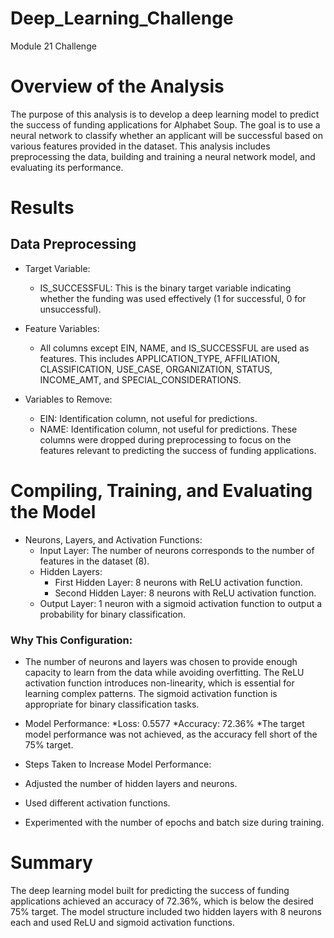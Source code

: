 # Deep_Learning_Challenge
Module 21 Challenge


# Overview of the Analysis
The purpose of this analysis is to develop a deep learning model to predict the success of funding applications for Alphabet Soup. The goal is to use a neural network to classify whether an applicant will be successful based on various features provided in the dataset. This analysis includes preprocessing the data, building and training a neural network model, and evaluating its performance.

# Results
## Data Preprocessing
* Target Variable:
  * IS_SUCCESSFUL: This is the binary target variable indicating whether the funding was used effectively (1 for successful, 0 for unsuccessful).
      
* Feature Variables:
  * All columns except EIN, NAME, and IS_SUCCESSFUL are used as features. This includes APPLICATION_TYPE, AFFILIATION, CLASSIFICATION, USE_CASE, ORGANIZATION, STATUS, INCOME_AMT, and SPECIAL_CONSIDERATIONS.
    
* Variables to Remove:
  * EIN: Identification column, not useful for predictions.
  * NAME: Identification column, not useful for predictions.
These columns were dropped during preprocessing to focus on the features relevant to predicting the success of funding applications.

# Compiling, Training, and Evaluating the Model
* Neurons, Layers, and Activation Functions:
  * Input Layer: The number of neurons corresponds to the number of features in the dataset (8).
  * Hidden Layers:
    * First Hidden Layer: 8 neurons with ReLU activation function.
    * Second Hidden Layer: 8 neurons with ReLU activation function.
  * Output Layer: 1 neuron with a sigmoid activation function to output a probability for binary classification.
   
### Why This Configuration:
* The number of neurons and layers was chosen to provide enough capacity to learn from the data while avoiding overfitting. The ReLU activation function introduces non-linearity, which is essential for learning complex patterns. The sigmoid activation function is appropriate for binary classification tasks.
  
* Model Performance:
 *Loss: 0.5577
 *Accuracy: 72.36%
 *The target model performance was not achieved, as the accuracy fell short of the 75% target.
* Steps Taken to Increase Model Performance:
 * Adjusted the number of hidden layers and neurons.
 * Used different activation functions.
 * Experimented with the number of epochs and batch size during training.

   
# Summary
The deep learning model built for predicting the success of funding applications achieved an accuracy of 72.36%, which is below the desired 75% target. The model structure included two hidden layers with 8 neurons each and used ReLU and sigmoid activation functions.
